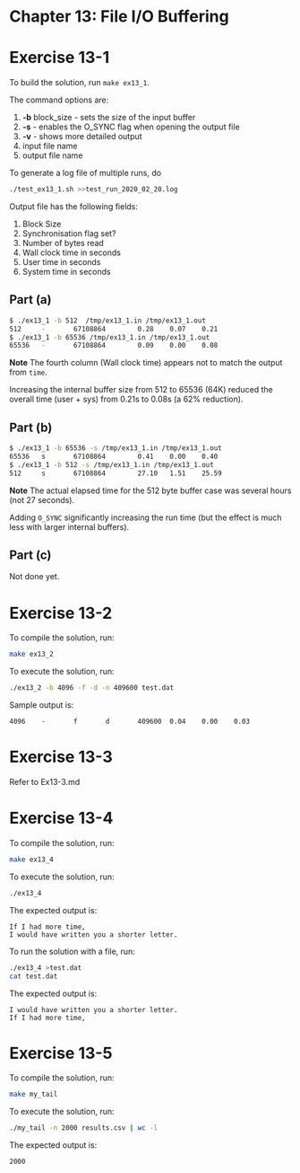 Chapter 13: File I/O Buffering
==============================

# Exercise 13-1

To build the solution, run `make ex13_1`.

The command options are:
1. __-b__ block_size - sets the size of the input buffer
1. __-s__ - enables the O_SYNC flag when opening the output file
1. __-v__ - shows more detailed output
1. input file name
1. output file name

To generate a log file of multiple runs, do
```bash
./test_ex13_1.sh >>test_run_2020_02_20.log
```

Output file has the following fields:
1. Block Size
2. Synchronisation flag set?
3. Number of bytes read
4. Wall clock time in seconds
5. User time in seconds
6. System time in seconds

## Part (a)

```bash
$ ./ex13_1 -b 512  /tmp/ex13_1.in /tmp/ex13_1.out 
512     -       67108864        0.28    0.07    0.21
$ ./ex13_1 -b 65536 /tmp/ex13_1.in /tmp/ex13_1.out 
65536   -       67108864        0.09    0.00    0.08
```

__Note__ The fourth column (Wall clock time) appears not to match the output from `time`.

Increasing the internal buffer size from 512 to 65536 (64K) reduced the overall time (user + sys) from 0.21s to 0.08s (a 62% reduction).

## Part (b)

```bash
$ ./ex13_1 -b 65536 -s /tmp/ex13_1.in /tmp/ex13_1.out 
65536   s       67108864        0.41    0.00    0.40
$ ./ex13_1 -b 512 -s /tmp/ex13_1.in /tmp/ex13_1.out 
512     s       67108864        27.10   1.51    25.59
```

__Note__ The actual elapsed time for the 512 byte buffer case was several hours (not 27 seconds).

Adding `O_SYNC` significantly increasing the run time (but the effect is much less with larger internal buffers).

## Part (c)

Not done yet.

# Exercise 13-2

To compile the solution, run:
```bash
make ex13_2
```

To execute the solution, run:
```bash
./ex13_2 -b 4096 -f -d -n 409600 test.dat
```

Sample output is:
```text
4096    -       f       d       409600  0.04    0.00    0.03
```

# Exercise 13-3

Refer to Ex13-3.md

# Exercise 13-4

To compile the solution, run:
```bash
make ex13_4
```

To execute the solution, run:
```bash
./ex13_4
```

The expected output is:
```text
If I had more time,
I would have written you a shorter letter.
```

To run the solution with a file, run:
```bash
./ex13_4 >test.dat
cat test.dat
```

The expected output is:
```text
I would have written you a shorter letter.
If I had more time,
```

# Exercise 13-5

To compile the solution, run:
```bash
make my_tail
```

To execute the solution, run:
```bash
./my_tail -n 2000 results.csv | wc -l
```

The expected output is:
```text
2000
```
